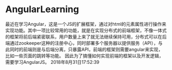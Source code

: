 # AngularLearning
最近在学习Angular，这是一个JS的扩展框架，通过对html的元素属性进行操作来实现功能。其中一项比较常用的功能，就是在实现分布式的前端框架，不像一体式的框架将前后端紧密联系，用户数量上来了就无法继续保持可用，分布式可以在后端通过zookeeper这种的注册中心，同时部署多个服务器以提供服务（API），与此同时的前端则是与后端分离，只暴露API，前端的框架则需要angular来实现，比如一些页面的跳转等功能。
因此为了搞懂如何实现前端的框架以及开发逻辑，需要学习AngularJS。
2018年8月31日17:52:39
